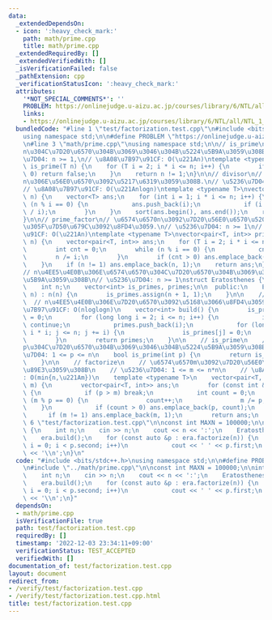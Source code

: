 ```yaml
---
data:
  _extendedDependsOn:
  - icon: ':heavy_check_mark:'
    path: math/prime.cpp
    title: math/prime.cpp
  _extendedRequiredBy: []
  _extendedVerifiedWith: []
  _isVerificationFailed: false
  _pathExtension: cpp
  _verificationStatusIcon: ':heavy_check_mark:'
  attributes:
    '*NOT_SPECIAL_COMMENTS*': ''
    PROBLEM: https://onlinejudge.u-aizu.ac.jp/courses/library/6/NTL/all/NTL_1_A
    links:
    - https://onlinejudge.u-aizu.ac.jp/courses/library/6/NTL/all/NTL_1_A
  bundledCode: "#line 1 \"test/factorization.test.cpp\"\n#include <bits/stdc++.h>\n\
    using namespace std;\n\n#define PROBLEM \"https://onlinejudge.u-aizu.ac.jp/courses/library/6/NTL/all/NTL_1_A\"\
    \n#line 3 \"math/prime.cpp\"\nusing namespace std;\n\n// is_prime\n// \u6574\u6570\
    n\u304C\u7D20\u6570\u304B\u3069\u3046\u304B\u5224\u5B9A\u3059\u308B.\n// \u5236\
    \u7D04: n >= 1,\n// \u8A08\u7B97\u91CF: O(\u221An)\ntemplate <typename T>\nbool\
    \ is_prime(T n) {\n    for (T i = 2; i * i <= n; i++) {\n        if (n % i ==\
    \ 0) return false;\n    }\n    return n != 1;\n}\n\n// divisor\n// \u6574\u6570\
    n\u306E\u56E0\u6570\u3092\u5217\u6319\u3059\u308B.\n// \u5236\u7D04: n >= 1\n\
    // \u8A08\u7B97\u91CF: O(\u221Anlogn)\ntemplate <typename T>\nvector<T> divisor(T\
    \ n) {\n    vector<T> ans;\n    for (int i = 1; i * i <= n; i++) {\n        if\
    \ (n % i == 0) {\n            ans.push_back(i);\n            if (i != n / i) ans.push_back(n\
    \ / i);\n        }\n    }\n    sort(ans.begin(), ans.end());\n    return ans;\n\
    }\n\n// prime_factor\n// \u6574\u6570n\u3092\u7D20\u56E0\u6570\u5206\u89E3\u3057\
    \u305F\u7D50\u679C\u3092\u8FD4\u3059.\n// \u5236\u7D04: n >= 1\n// \u8A08\u7B97\
    \u91CF: O(\u221An)\ntemplate <typename T>\nvector<pair<T, int>> prime_factor(T\
    \ n) {\n    vector<pair<T, int>> ans;\n    for (T i = 2; i * i <= n; i++) {\n\
    \        int cnt = 0;\n        while (n % i == 0) {\n            cnt++;\n    \
    \        n /= i;\n        }\n        if (cnt > 0) ans.emplace_back(i, cnt);\n\
    \    }\n    if (n != 1) ans.emplace_back(n, 1);\n    return ans;\n}\n\n// Eratosthenes\n\
    // n\u4EE5\u4E0B\u306E\u6574\u6570\u304C\u7D20\u6570\u304B\u3069\u3046\u304B\u5224\
    \u5B9A\u3059\u308B\n// \u5236\u7D04: n >= 1\nstruct Eratosthenes {\n\n  private:\n\
    \    int n;\n    vector<int> is_primes, primes;\n\n  public:\n    Eratosthenes(int\
    \ n) : n(n) {\n        is_primes.assign(n + 1, 1);\n    }\n\n    // build\n  \
    \  // n\u4EE5\u4E0B\u306E\u7D20\u6570\u3092\u5168\u3066\u8FD4\u3059\n    // \u8A08\
    \u7B97\u91CF: O(nloglogn)\n    vector<int> build() {\n        is_primes[0] = is_primes[1]\
    \ = 0;\n        for (long long i = 2; i <= n; i++) {\n            if (!is_primes[i])\
    \ continue;\n            primes.push_back(i);\n            for (long long j =\
    \ i * i; j <= n; j += i) {\n                is_primes[j] = 0;\n            }\n\
    \        }\n        return primes;\n    }\n\n    // is_prime\n    // \u6574\u6570\
    p\u304C\u7D20\u6570\u304B\u3069\u3046\u304B\u5224\u5B9A\u3059\u308B\n    // \u5236\
    \u7D04: 1 <= p <= n\n    bool is_prime(int p) {\n        return is_primes[p];\n\
    \    }\n\n    // factorize\n    // \u6574\u6570m\u3092\u7D20\u56E0\u6570\u5206\
    \u89E3\u3059\u308B\n    // \u5236\u7D04: 1 <= m <= n*n\n    // \u8A08\u7B97\u91CF\
    : O(min{n,\u221Am})\n    template <typename T>\n    vector<pair<T, int>> factorize(T\
    \ m) {\n        vector<pair<T, int>> ans;\n        for (const int &p : primes)\
    \ {\n            if (p > m) break;\n            int count = 0;\n            while\
    \ (m % p == 0) {\n                count++;\n                m /= p;\n        \
    \    }\n            if (count > 0) ans.emplace_back(p, count);\n        }\n  \
    \      if (m != 1) ans.emplace_back(m, 1);\n        return ans;\n    }\n};\n#line\
    \ 6 \"test/factorization.test.cpp\"\n\nconst int MAXN = 100000;\n\nint main()\
    \ {\n    int n;\n    cin >> n;\n    cout << n << ':';\n    Eratosthenes era(MAXN);\n\
    \    era.build();\n    for (const auto &p : era.factorize(n)) {\n        for (int\
    \ i = 0; i < p.second; i++)\n            cout << ' ' << p.first;\n    }\n    cout\
    \ << '\\n';\n}\n"
  code: "#include <bits/stdc++.h>\nusing namespace std;\n\n#define PROBLEM \"https://onlinejudge.u-aizu.ac.jp/courses/library/6/NTL/all/NTL_1_A\"\
    \n#include \"../math/prime.cpp\"\n\nconst int MAXN = 100000;\n\nint main() {\n\
    \    int n;\n    cin >> n;\n    cout << n << ':';\n    Eratosthenes era(MAXN);\n\
    \    era.build();\n    for (const auto &p : era.factorize(n)) {\n        for (int\
    \ i = 0; i < p.second; i++)\n            cout << ' ' << p.first;\n    }\n    cout\
    \ << '\\n';\n}"
  dependsOn:
  - math/prime.cpp
  isVerificationFile: true
  path: test/factorization.test.cpp
  requiredBy: []
  timestamp: '2022-12-03 23:34:11+09:00'
  verificationStatus: TEST_ACCEPTED
  verifiedWith: []
documentation_of: test/factorization.test.cpp
layout: document
redirect_from:
- /verify/test/factorization.test.cpp
- /verify/test/factorization.test.cpp.html
title: test/factorization.test.cpp
---
```

